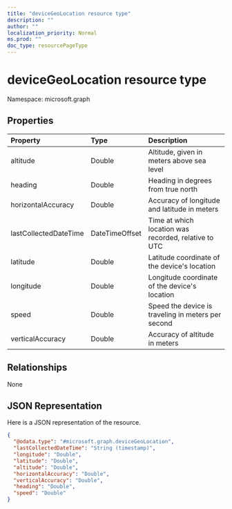 ```yaml
---
title: "deviceGeoLocation resource type"
description: ""
author: ""
localization_priority: Normal
ms.prod: ""
doc_type: resourcePageType
---
```


# deviceGeoLocation resource type


Namespace: microsoft.graph



## Properties
|Property|Type|Description|
|:---|:---|:---|
|altitude|Double|Altitude, given in meters above sea level|
|heading|Double|Heading in degrees from true north|
|horizontalAccuracy|Double|Accuracy of longitude and latitude in meters|
|lastCollectedDateTime|DateTimeOffset|Time at which location was recorded, relative to UTC|
|latitude|Double|Latitude coordinate of the device's location|
|longitude|Double|Longitude coordinate of the device's location|
|speed|Double|Speed the device is traveling in meters per second|
|verticalAccuracy|Double|Accuracy of altitude in meters|

## Relationships
None

## JSON Representation
Here is a JSON representation of the resource.
<!-- {
  "blockType": "resource",
  "@odata.type": "microsoft.graph.deviceGeoLocation"
}
-->
``` json
{
  "@odata.type": "#microsoft.graph.deviceGeoLocation",
  "lastCollectedDateTime": "String (timestamp)",
  "longitude": "Double",
  "latitude": "Double",
  "altitude": "Double",
  "horizontalAccuracy": "Double",
  "verticalAccuracy": "Double",
  "heading": "Double",
  "speed": "Double"
}
```

